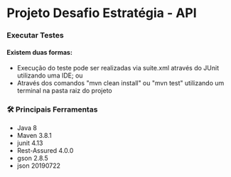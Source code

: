 # Projeto Desafio Estratégia - API

### Executar Testes

#### Existem duas formas:

 - Execução do teste pode ser realizadas via suite.xml através do JUnit utilizando uma IDE; ou
 - Através dos comandos "mvn clean install" ou "mvn test" utilizando um terminal na pasta raiz do projeto
 
### 🛠️ Principais Ferramentas

 - Java 8
 - Maven 3.8.1
 - junit 4.13
 - Rest-Assured 4.0.0 
 - gson 2.8.5
 - json 20190722
